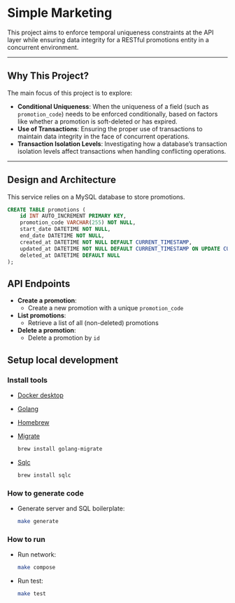 
# Simple Marketing

This project aims to enforce temporal uniqueness constraints at the API layer while ensuring data integrity for a RESTful promotions entity in a concurrent environment.

---

## Why This Project?

The main focus of this project is to explore:
- **Conditional Uniqueness**: When the uniqueness of a field (such as `promotion_code`) needs to be enforced conditionally, based on factors like whether a promotion is soft-deleted or has expired.
- **Use of Transactions**: Ensuring the proper use of transactions to maintain data integrity in the face of concurrent operations.
- **Transaction Isolation Levels**: Investigating how a database’s transaction isolation levels affect transactions when handling conflicting operations.

---

## Design and Architecture

This service relies on a MySQL database to store promotions.

```sql
CREATE TABLE promotions (
	id INT AUTO_INCREMENT PRIMARY KEY,
	promotion_code VARCHAR(255) NOT NULL,
	start_date DATETIME NOT NULL,
	end_date DATETIME NOT NULL,
	created_at DATETIME NOT NULL DEFAULT CURRENT_TIMESTAMP,
	updated_at DATETIME NOT NULL DEFAULT CURRENT_TIMESTAMP ON UPDATE CURRENT_TIMESTAMP,
	deleted_at DATETIME DEFAULT NULL
);
```

## API Endpoints

- **Create a promotion**: 
  - Create a new promotion with a unique `promotion_code`
- **List promotions**:
  - Retrieve a list of all (non-deleted) promotions
- **Delete a promotion**:
  - Delete a promotion by `id`

## Setup local development

### Install tools

- [Docker desktop](https://www.docker.com/products/docker-desktop)
- [Golang](https://golang.org/)
- [Homebrew](https://brew.sh/)
- [Migrate](https://github.com/golang-migrate/migrate/tree/master/cmd/migrate)

    ```bash
    brew install golang-migrate
    ```

- [Sqlc](https://github.com/kyleconroy/sqlc#installation)

    ```bash
    brew install sqlc
    ```

### How to generate code

- Generate server and SQL boilerplate:

    ```bash
    make generate
    ```

### How to run

- Run network:

    ```bash
    make compose
    ```

- Run test:

    ```bash
    make test
    ```